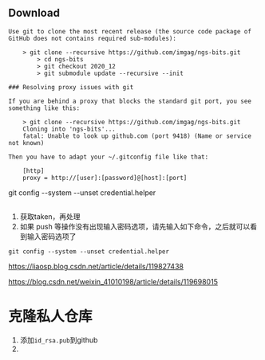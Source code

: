 ## Download
```
Use git to clone the most recent release (the source code package of GitHub does not contains required sub-modules):

    > git clone --recursive https://github.com/imgag/ngs-bits.git
        > cd ngs-bits
        > git checkout 2020_12
        > git submodule update --recursive --init

### Resolving proxy issues with git

If you are behind a proxy that blocks the standard git port, you see something like this:

    > git clone --recursive https://github.com/imgag/ngs-bits.git
    Cloning into 'ngs-bits'...
    fatal: Unable to look up github.com (port 9418) (Name or service not known)

Then you have to adapt your ~/.gitconfig file like that:

    [http]
    proxy = http://[user]:[password]@[host]:[port]

```

git config --system --unset credential.helper

## 

1. 获取taken，再处理
2. 如果 push 等操作没有出现输入密码选项，请先输入如下命令，之后就可以看到输入密码选项了
```
git config --system --unset credential.helper
```

https://liaosp.blog.csdn.net/article/details/119827438


https://blog.csdn.net/weixin_41010198/article/details/119698015
# 克隆私人仓库
1. 添加`id_rsa.pub`到github
2. 